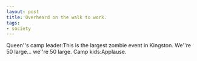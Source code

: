 ```yaml
---
layout: post
title: Overheard on the walk to work.
tags:
- society
---
```

Queen''s camp leader:This is the largest zombie event in Kingston. We''re 50 large... we''re 50 large.Camp kids:Applause.

